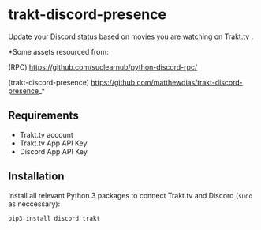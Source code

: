 # trakt-discord-presence
Update your Discord status based on movies you are watching on Trakt.tv .

*Some assets resourced from:

(RPC) https://github.com/suclearnub/python-discord-rpc/

(trakt-discord-presence) https://github.com/matthewdias/trakt-discord-presence_*

## Requirements
- Trakt.tv account
- Trakt.tv App API Key
- Discord App API Key

## Installation
Install all relevant Python 3 packages to connect Trakt.tv and Discord (`sudo` as neccessary):
```
pip3 install discord trakt
```
